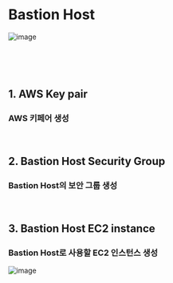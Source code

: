 # Bastion Host

![image](https://github.com/user-attachments/assets/97bebd3e-d9f5-4edf-b5da-1fe299e28f25)

<br>
<br>
<br>

## 1. AWS Key pair
### AWS 키페어 생성

<br>

## 2. Bastion Host Security Group
### Bastion Host의 보안 그룹 생성


<br>

## 3. Bastion Host EC2 instance
### Bastion Host로 사용할 EC2 인스턴스 생성

![image](https://github.com/user-attachments/assets/06925f5c-86ee-4170-b31f-b44803702ac4)

<br>
<br>
<br>
